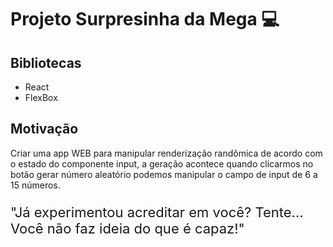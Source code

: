  # Projeto Surpresinha da Mega 💻
 
## Bibliotecas

 - React
 - FlexBox

## Motivação
  Criar uma app WEB para manipular renderização randômica de acordo com o estado
  do componente input, a geração acontece quando clicarmos no botão gerar número aleatório
  podemos manipular o campo de input de 6 a 15 números.

<div>
  <p style='font-size: 22px'>
  "Já experimentou acreditar em você? Tente... Você não faz ideia do que é capaz!"
  </p>
<div>
